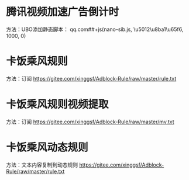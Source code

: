 # 腾讯视频加速广告倒计时
方法：UBO添加静态脚本：
qq.com##+js(nano-sib.js, \u5012\u8ba1\u65f6, 1000, 0)

# 卡饭乘风规则
方法：订阅
https://gitee.com/xinggsf/Adblock-Rule/raw/master/rule.txt

# 卡饭乘风规则视频提取
方法：订阅
https://gitee.com/xinggsf/Adblock-Rule/raw/master/mv.txt

# 卡饭乘风动态规则
方法：文本内容复制到动态规则
https://gitee.com/xinggsf/Adblock-Rule/raw/master/rule.txt